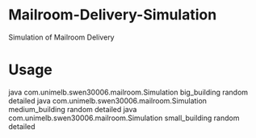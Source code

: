 # Mailroom-Delivery-Simulation
Simulation of Mailroom Delivery

# Usage
java com.unimelb.swen30006.mailroom.Simulation big_building random detailed
java com.unimelb.swen30006.mailroom.Simulation medium_building random detailed
java com.unimelb.swen30006.mailroom.Simulation small_building random detailed
